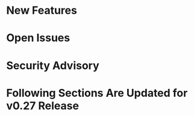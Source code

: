 New Features
============

Open Issues
===========

Security Advisory
=================

Following Sections Are Updated for v0.27 Release
================================================

